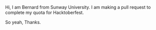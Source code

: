 Hi, I am Bernard from Sunway University. I am making a pull request to complete my quota for Hacktoberfest.

So yeah, Thanks.
